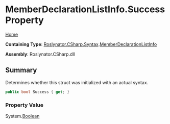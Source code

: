 <a name="_top"></a>

# MemberDeclarationListInfo\.Success Property

[Home](../../../../../README.md#_top)

**Containing Type**: [Roslynator.CSharp.Syntax](../../README.md#_top)\.[MemberDeclarationListInfo](../README.md#_top)

**Assembly**: Roslynator\.CSharp\.dll

## Summary

Determines whether this struct was initialized with an actual syntax\.

```csharp
public bool Success { get; }
```

### Property Value

System\.[Boolean](https://docs.microsoft.com/en-us/dotnet/api/system.boolean)

